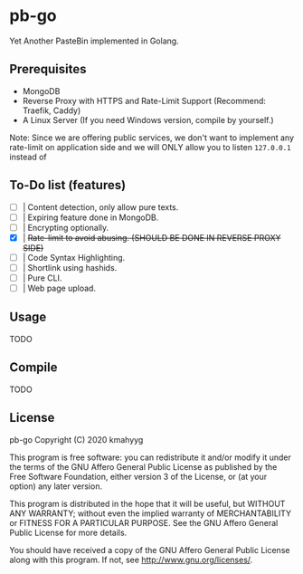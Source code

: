 # pb-go

Yet Another PasteBin implemented in Golang.

## Prerequisites

- MongoDB
- Reverse Proxy with HTTPS and Rate-Limit Support (Recommend: Traefik, Caddy)
- A Linux Server (If you need Windows version, compile by yourself.)

Note: Since we are offering public services, we don't want to implement any rate-limit
on application side and we will ONLY allow you to listen `127.0.0.1` instead of 

## To-Do list (features)

- [ ] | Content detection, only allow pure texts.
- [ ] | Expiring feature done in MongoDB.
- [ ] | Encrypting optionally.
- [X] | <del> Rate-limit to avoid abusing. (SHOULD BE DONE IN REVERSE PROXY SIDE) </del>
- [ ] | Code Syntax Highlighting.
- [ ] | Shortlink using hashids.
- [ ] | Pure CLI.
- [ ] | Web page upload.

## Usage

TODO

## Compile

TODO

## License

 pb-go
 Copyright (C) 2020  kmahyyg
 
 This program is free software: you can redistribute it and/or modify
 it under the terms of the GNU Affero General Public License as published by
 the Free Software Foundation, either version 3 of the License, or
 (at your option) any later version.
 
 This program is distributed in the hope that it will be useful,
 but WITHOUT ANY WARRANTY; without even the implied warranty of
 MERCHANTABILITY or FITNESS FOR A PARTICULAR PURPOSE.  See the
 GNU Affero General Public License for more details.
 
 You should have received a copy of the GNU Affero General Public License
 along with this program.  If not, see <http://www.gnu.org/licenses/>.

